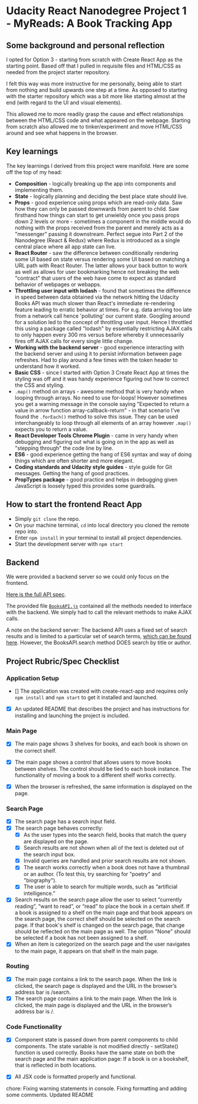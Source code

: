 # Udacity React Nanodegree Project 1 - MyReads: A Book Tracking App

## Some background and personal reflection
I opted for Option 3 - starting from scratch with Create React App as the starting point. Based off that I pulled in requisite files and HTML/CSS as needed from the project starter repository. 

I felt this way was more instructive for me personally, being able to start from nothing and build upwards one step at a time. As opposed to starting with the starter repository which was a bit more like starting almost at the end (with regard to the UI and visual elements).

This allowed me to more readily grasp the cause and effect relationships between the HTML/CSS code and what appeared on the webpage. Starting from scratch also allowed me to tinker/experiment and move HTML/CSS around and see what happens in the browser.

## Key learnings
The key learnings I derived from this project were manifold. Here are some off the top of my head:
* **Composition** - logically breaking up the app into components and implementing them.
* **State** - logically planning and deciding the best place state should live.
* **Props** - good experience using props which are read-only data. Saw how they can only be passed downwards from parent to child. Saw firsthand how things can start to get unwieldy once you pass props down 2 levels or more - sometimes a component in the middle would do nothing with the props received from the parent and merely acts as a "messenger" passing it downstream. Perfect segue into Part 2 of the Nanodegree (React & Redux) where Redux is introduced as a single central place where all app state can live.  
* **React Router** - saw the difference between conditionally rendering some UI based on state versus rendering some UI based on matching a URL path with React Router. The latter allows your back button to work as well as allows for user bookmarking hence not breaking the web "contract" that users of the web have come to expect as standard behavior of webpages or webapps.
* **Throttling user input with lodash** - found that sometimes the difference in speed between data obtained via the network hitting the Udacity Books API was much slower than React's immediate re-rendering feature leading to erratic behavior at times. For e.g. data arriving too late from a network call hence 'polluting' our current state. Googling around for a solution led to the concept of throttling user input. Hence I throttled this using a package called "lodash" by essentially restricting AJAX calls to only happen every 300 ms versus before whereby it unnecessarily fires off AJAX calls for every single little change.
* **Working with the backend server** - good experience interacting with the backend server and using it to persist information between page refreshes. Had to play around a few times with the token header to understand how it worked.
* **Basic CSS** - since I started with Option 3 Create React App at times the styling was off and it was handy experience figuring out how to correct the CSS and styling.
* `.map()` method on arrays - awesome method that is very handy when looping through arrays. No need to use for-loops! However sometimes you get a warning message in the console saying "Expected to return a value in arrow function  array-callback-return" - in that scenario I've found the `.forEach()` method to solve this issue. They can be used interchangeably to loop through all elements of an array however `.map()` expects you to return a value.
* **React Developer Tools Chrome Plugin** - came in very handy when debugging and figuring out what is going on in the app as well as "stepping through" the code line by line.
* **ES6** - good experience getting the hang of ES6 syntax and way of doing things which are often shorter and more elegant.
* **Coding standards and Udacity style guides** - style guide for Git messages. Getting the hang of good practices.
* **PropTypes package** - good practice and helps in debugging given JavaScript is loosely typed this provides some guardrails.

## How to start the frontend React App
* Simply `git clone` the repo.
* On your machine terminal, `cd` into local directory you cloned the remote repo into.
* Enter `npm install` in your terminal to install all project dependencies.
* Start the development server with `npm start`

## Backend

We were provided a backend server so we could only focus on the frontend.

[Here is the full API spec](https://reactnd-books-api.udacity.com/).

The provided file [`BooksAPI.js`](src/utils/BooksAPI.js) contained all the methods needed to interface with the backend. We simply had to call the relevant methods to make AJAX calls.

A note on the backend server: The backend API uses a fixed set of search results and is limited to a particular set of search terms, [which can be found here](https://github.com/udacity/reactnd-project-myreads-starter/blob/master/SEARCH_TERMS.md). However, the BooksAPI.search method DOES search by title or author. 

## Project Rubric/Spec Checklist

### Application Setup
- [] The application was created with create-react-app and requires only `npm install` and `npm start` to get it installed and launched.
- [x] An updated README that describes the project and has instructions for installing and launching the project is included.

### Main Page
- [x] The main page shows 3 shelves for books, and each book is shown on the correct shelf.

- [x] The main page shows a control that allows users to move books between shelves. The control should be tied to each book instance. The functionality of moving a book to a different shelf works correctly.
- [x] When the browser is refreshed, the same information is displayed on the page.

### Search Page

- [x] The search page has a search input field. 
- [x] The search page behaves correctly:
  - [x] As the user types into the search field, books that match the query are displayed on the page.
  - [x] Search results are not shown when all of the text is deleted out of the search input box.
  - [x] Invalid queries are handled and prior search results are not shown.
  - [x] The search works correctly when a book does not have a thumbnail or an author. (To test this, try searching for "poetry" and "biography").
  - [x] The user is able to search for multiple words, such as “artificial intelligence.”
 - [x] Search results on the search page allow the user to select “currently reading”, “want to read”, or “read” to place the book in a certain shelf. If a book is assigned to a shelf on the main page and that book appears on the search page, the correct shelf should be selected on the search page. If that book's shelf is changed on the search page, that change should be reflected on the main page as well. The option "None" should be selected if a book has not been assigned to a shelf.
 - [x] When an item is categorized on the search page and the user navigates to the main page, it appears on that shelf in the main page.

### Routing
- [x] The main page contains a link to the search page. When the link is clicked, the search page is displayed and the URL in the browser’s address bar is /search.
- [x] The search page contains a link to the main page. When the link is clicked, the main page is displayed and the URL in the browser’s address bar is /.

### Code Functionality
- [x] Component state is passed down from parent components to child components. The state variable is not modified directly - setState() function is used correctly. Books have the same state on both the search page and the main application page: If a book is on a bookshelf, that is reflected in both locations.
- [x] All JSX code is formatted properly and functional.



chore: Fixing warning statements in console. Fixing formatting and adding some comments. Updated README



